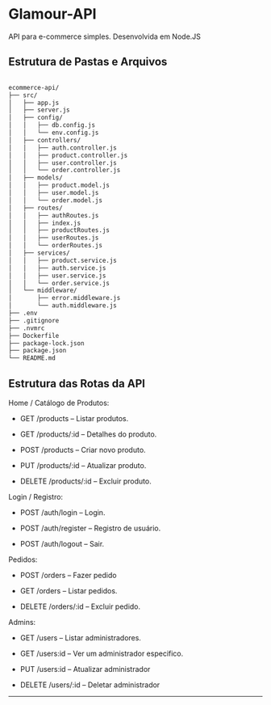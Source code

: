 # Glamour-API

API para e-commerce simples. Desenvolvida em Node.JS

## Estrutura de Pastas e Arquivos

```bash

ecommerce-api/
├── src/
│   ├── app.js
│   ├── server.js
│   ├── config/
│   │   ├── db.config.js
│   │   └── env.config.js
│   ├── controllers/
│   │   ├── auth.controller.js
│   │   ├── product.controller.js
│   │   ├── user.controller.js
│   │   └── order.controller.js
│   ├── models/
│   │   ├── product.model.js
│   │   ├── user.model.js
│   │   └── order.model.js
│   ├── routes/
│   │   ├── authRoutes.js
│   │   ├── index.js
│   │   ├── productRoutes.js
│   │   ├── userRoutes.js
│   │   └── orderRoutes.js
│   ├── services/
│   │   ├── product.service.js
│   │   ├── auth.service.js
│   │   ├── user.service.js
│   │   └── order.service.js
│   └── middleware/
│       ├── error.middleware.js
│       └── auth.middleware.js
├── .env
├── .gitignore
├── .nvmrc
├── Dockerfile
├── package-lock.json
├── package.json
└── README.md

```

## Estrutura das Rotas da API

Home / Catálogo de Produtos:

* GET /products – Listar produtos.

* GET /products/:id – Detalhes do produto.

* POST /products – Criar novo produto.

* PUT /products/:id – Atualizar produto.

* DELETE /products/:id – Excluir produto.

Login / Registro:

* POST /auth/login – Login.

* POST /auth/register – Registro de usuário.

* POST /auth/logout – Sair.

Pedidos:

* POST /orders – Fazer pedido

* GET /orders – Listar pedidos.

* DELETE /orders/:id – Excluir pedido.

Admins:

* GET /users – Listar administradores.

* GET /users:id – Ver um administrador especifico.

* PUT /users:id – Atualizar administrador

* DELETE /users/:id – Deletar administrador

---
